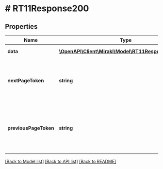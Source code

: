 # # RT11Response200

## Properties

Name | Type | Description | Notes
------------ | ------------- | ------------- | -------------
**data** | [**\OpenAPI\Client\Mirakl\Model\RT11Response200Data[]**](RT11Response200Data.md) | Page of data | [optional]
**nextPageToken** | **string** | Token to access the next page. Absent if the current page is the last one. | [optional]
**previousPageToken** | **string** | Token to access the previous page. Absent if the current page is the first one. | [optional]

[[Back to Model list]](../../README.md#models) [[Back to API list]](../../README.md#endpoints) [[Back to README]](../../README.md)
